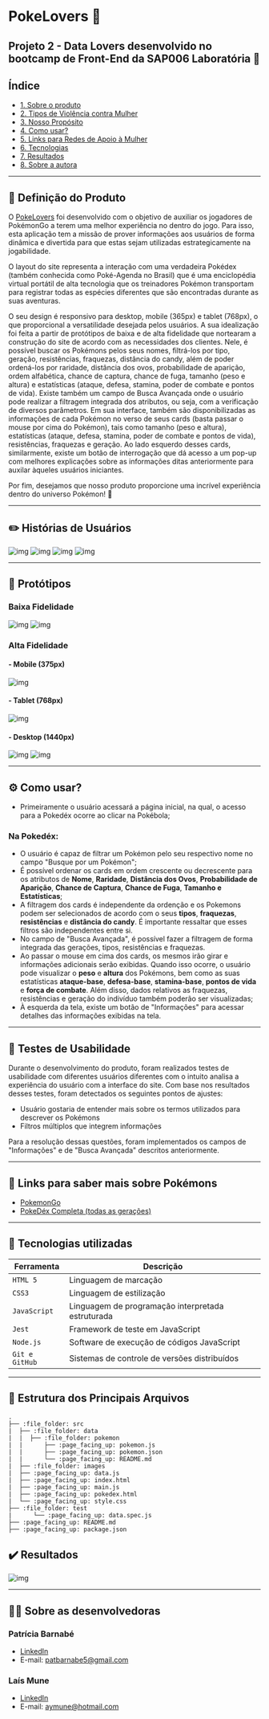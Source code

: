 
# PokeLovers :green_heart:

## Projeto 2 - Data Lovers desenvolvido no bootcamp de Front-End da SAP006 Laboratória :yellow_heart:

## Índice

* [1. Sobre o produto](#dart-sobre-o-produto)
* [2. Tipos de Violência contra Mulher](#woman-tipos-de-violência-contra-mulher)
* [3. Nosso Propósito](#heart-nosso-propósito)
* [4. Como usar?](#gear-como-usar)
* [5. Links para Redes de Apoio à Mulher](#link-links-para-redes-de-apoio-à-mulher)
* [6. Tecnologias](#robot-tecnologias)
* [7. Resultados](#%EF%B8%8F-resultados)
* [8. Sobre a autora](#woman_technologist-sobre-a-autora)

---
## :dart: Definição do Produto

O [PokeLovers](..) foi desenvolvido com o objetivo de auxiliar os jogadores de PokémonGo a terem uma melhor experiência no dentro do jogo. Para isso, esta aplicação tem a missão de prover informações aos usuários de forma dinâmica e divertida para que estas sejam utilizadas estrategicamente na jogabilidade.

O layout do site representa a interação com uma verdadeira Pokédex (também conhecida como Poké-Agenda no Brasil) que é uma enciclopédia virtual portátil de alta tecnologia que os treinadores Pokémon transportam para registrar todas as espécies diferentes que são encontradas durante as suas aventuras. 

O seu design é responsivo para desktop, mobile (365px) e tablet (768px), o que proporcional a versatilidade desejada pelos usuários. A sua idealização foi feita a partir de protótipos de baixa e de alta fidelidade que nortearam a construção do site de acordo com as necessidades dos clientes. Nele, é possível buscar os Pokémons pelos seus nomes, filtrá-los por tipo, geração, resistências, fraquezas, distância do candy, além de poder ordená-los por raridade, distância dos ovos, probabilidade de aparição, ordem alfabética, chance de captura, chance de fuga,  tamanho (peso e altura) e estatísticas (ataque, defesa, stamina, poder de combate e pontos de vida). Existe também um campo de Busca Avançada onde o usuário pode realizar a filtragem integrada dos atributos, ou seja, com a verificação de diversos parâmetros. Em sua interface, também são disponibilizadas as informações de cada Pokémon no verso de seus cards (basta passar o mouse por cima do Pokémon), tais como tamanho (peso e altura), estatísticas (ataque, defesa, stamina, poder de combate e pontos de vida), resistências, fraquezas e geração. Ao lado esquerdo desses cards, similarmente, existe um botão de interrogação que dá acesso a um pop-up com melhores explicações sobre as informações ditas anteriormente para auxilar àqueles usuários iniciantes.

Por fim, desejamos que nosso produto proporcione uma incrível experiência dentro do universo Pokémon! :green_heart:

---
## :pencil2: Histórias de Usuários
![img](.src/images/historias-usuario-1.png)
![img](.src/images/historias-usuario-2.png)
![img](.src/images/historias-usuario-3.png)
![img](.src/images/historias-usuario-4.png)

---
## :art: Protótipos
### Baixa Fidelidade
![img](./src/images/prototipo_baixa_index.png)
![img](./src/images/prototipo_baixa_pokedex.png)

### Alta Fidelidade
#### - Mobile (375px)
![img](./src/images/prototipo_alta_mobile.png)

#### - Tablet (768px)
![img](./src/images/prototipo_alta_tablet.png)

#### - Desktop (1440px)
![img](./src/images/prototipo_alta_desktop_index.png)
![img](./src/images/prototipo_alta_desktop_pokedex.png)

---
## :gear: Como usar?
- Primeiramente o usuário acessará a página inicial, na qual, o acesso para a Pokedéx ocorre ao clicar na Pokébola;

### Na Pokedéx:
- O usuário é capaz de filtrar um Pokémon pelo seu respectivo nome no campo "Busque por um Pokémon"; 
- É possível ordenar os cards em ordem crescente ou decrescente para os atributos de **Nome**, **Raridade**, **Distância dos Ovos**, **Probabilidade de Aparição**, **Chance de Captura**, **Chance de Fuga**,  **Tamanho e Estatísticas**; 
- A filtragem dos cards é independente da ordenção e os Pokemons podem ser selecionados de acordo com o seus **tipos**, **fraquezas**, **resistências** e **distância do candy**. É importante ressaltar que esses filtros são independentes entre si.
- No campo de "Busca Avançada", é possível fazer a filtragem de forma integrada das gerações, tipos, resistências e fraquezas.
- Ao passar o mouse em cima dos cards, os mesmos irão girar e informações adicionais serão exibidas. Quando isso ocorre, o usuário pode visualizar o **peso** e **altura** dos Pokémons, bem como as suas estatísticas **ataque-base**, **defesa-base**, **stamina-base**, **pontos de vida** e **força de combate**. Além disso, dados relativos as fraquezas, resistências e geração do indivíduo também poderão ser visualizadas; 
- À esquerda da tela, existe um botão de "Informações" para acessar detalhes das informações exibidas na tela. 

---
## :busts_in_silhouette: Testes de Usabilidade
Durante o desenvolvimento do produto, foram realizados testes de usabilidade com diferentes usuários diferentes com o intuito analisa a experiência do usuário com a interface do site. Com base nos resultados desses testes, foram detectados os seguintes pontos de ajustes:

- Usuário gostaria de entender mais sobre os termos utilizados para descrever os Pokémons
- Filtros múltiplos que integrem informações 

Para a resolução dessas questões, foram implementados os campos de "Informações" e de "Busca Avançada" descritos anteriormente.

---
## :link: Links para saber mais sobre Pokémons
- [PokemonGo](https://pokemongolive.com/pt_br/)
- [PokeDéx Completa (todas as gerações)](https://www.pokemon.com/br/pokedex/)

---
## :robot: Tecnologias utilizadas

| Ferramenta | Descrição |
| --- | --- |
| `HTML 5` | Linguagem de marcação |
| `CSS3` | Linguagem de estilização |
| `JavaScript` |  Linguagem de programação interpretada estruturada|
| `Jest` | Framework de teste em JavaScript|
| `Node.js` | Software de execução de códigos JavaScript|
| `Git e GitHub` | Sistemas de controle de versões distribuídos|

---

## :file_folder: Estrutura dos Principais Arquivos
```
.
├── :file_folder: src
|  ├── :file_folder: data 
|  |  ├── :file_folder: pokemon
|  |      ├── :page_facing_up: pokemon.js
|  |      ├── :page_facing_up: pokemon.json
|  |      └── :page_facing_up: README.md   
|  ├── :file_folder: images
|  ├── :page_facing_up: data.js
|  ├── :page_facing_up: index.html
|  ├── :page_facing_up: main.js
|  ├── :page_facing_up: pokedex.html
|  └── :page_facing_up: style.css
├── :file_folder: test
|      └── :page_facing_up: data.spec.js
├── :page_facing_up: README.md
├── :page_facing_up: package.json

```

## ✔️ Resultados

![img](./src/img/tela1.png)

---
## :woman_technologist: Sobre as desenvolvedoras
### Patrícia Barnabé

- [LinkedIn](https://www.linkedin.com/in/patriciabarnabe)
- E-mail: patbarnabe5@gmail.com

### Laís Mune

- [LinkedIn](https://www.linkedin.com/in/laís-ayume-lima-mune)
- E-mail: aymune@hotmail.com